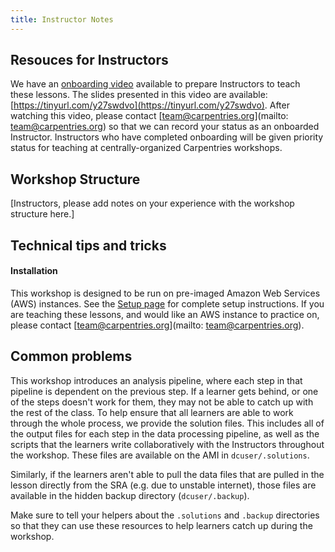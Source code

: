 ```yaml
---
title: Instructor Notes
---
```


## Resouces for Instructors

We have an [onboarding video](https://www.youtube.com/watch?v=zgdutO5tejo) available to prepare Instructors to teach these lessons.
The slides presented in this video are available: [https://tinyurl.com/y27swdvo](https://tinyurl.com/y27swdvo).
After watching this video, please contact [[team@carpentries.org](mailto:team@carpentries.org)](mailto: [team@carpentries.org](mailto:team@carpentries.org)) so that we can record
your status as an onboarded Instructor. Instructors who have completed onboarding will be given priority status for teaching at
centrally-organized Carpentries workshops.

## Workshop Structure

[Instructors, please add notes on your experience with the workshop structure here.]

## Technical tips and tricks

#### Installation

This workshop is designed to be run on pre-imaged Amazon Web Services (AWS) instances. See the
[Setup page](https://datacarpentry.org/genomics-workshop/index.html#setup) for complete setup instructions. If you are
teaching these lessons, and would like an AWS instance to practice on, please contact [[team@carpentries.org](mailto:team@carpentries.org)](mailto: [team@carpentries.org](mailto:team@carpentries.org)).

## Common problems

This workshop introduces an analysis pipeline, where each step in that pipeline is dependent on the previous step.
If a learner gets behind, or one of the steps doesn't work for them, they may not be able to catch up with the rest of the class.
To help ensure that all learners are able to work through the whole process, we provide the solution files. This includes all
of the output files for each step in the data processing pipeline, as well as the scripts that the learners write collaboratively
with the Instructors throughout the workshop. These files are available on the AMI in `dcuser/.solutions`.

Similarly, if the learners aren't able to pull the data files that are pulled in the lesson directly from the SRA (e.g. due to
unstable internet), those files are available in the hidden backup directory (`dcuser/.backup`).

Make sure to tell your helpers about the `.solutions` and `.backup` directories so that they can use these resources to help
learners catch up during the workshop.


